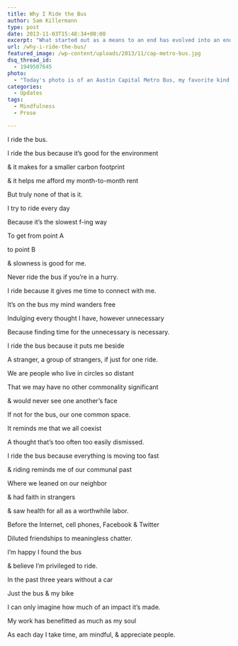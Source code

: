 ```yaml
---
title: Why I Ride the Bus
author: Sam Killermann
type: post
date: 2013-11-03T15:48:34+00:00
excerpt: "What started out as a means to an end has evolved into an end itself -- an end for which I'm grateful."
url: /why-i-ride-the-bus/
featured_image: /wp-content/uploads/2013/11/cap-metro-bus.jpg
dsq_thread_id:
  - 1949507645
photo:
  - "Today's photo is of an Austin Capital Metro Bus, my favorite kind!"
categories:
  - Updates
tags:
  - Mindfulness
  - Prose

---
```

I ride the bus.
  
I ride the bus because it&#8217;s good for the environment
  
& it makes for a smaller carbon footprint
  
& it helps me afford my month-to-month rent
  
But truly none of that is it.

I try to ride every day
  
Because it&#8217;s the slowest f-ing way
  
To get from point A
  
to point B
  
& slowness is good for me.
  
Never ride the bus if you&#8217;re in a hurry.
  
I ride because it gives me time to connect with me.
  
It&#8217;s on the bus my mind wanders free
  
Indulging every thought I have, however unnecessary
  
Because finding time for the unnecessary is necessary.

I ride the bus because it puts me beside
  
A stranger, a group of strangers, if just for one ride.
  
We are people who live in circles so distant
  
That we may have no other commonality significant
  
& would never see one another&#8217;s face
  
If not for the bus, our one common space.
  
It reminds me that we all coexist
  
A thought that&#8217;s too often too easily dismissed.

I ride the bus because everything is moving too fast
  
& riding reminds me of our communal past
  
Where we leaned on our neighbor
  
& had faith in strangers
  
& saw health for all as a worthwhile labor.
  
Before the Internet, cell phones, Facebook & Twitter
  
Diluted friendships to meaningless chatter.

I&#8217;m happy I found the bus
  
& believe I&#8217;m privileged to ride.
  
In the past three years without a car
  
Just the bus & my bike
  
I can only imagine how much of an impact it&#8217;s made.
  
My work has benefitted as much as my soul
  
As each day I take time, am mindful, & appreciate people.